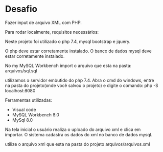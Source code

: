 # Desafio
Fazer input de arquivo XML com PHP.

Para rodar localmente, requisitos necessários:

Neste projeto foi utilizado o php 7.4, mysql bootstrap e jquery.

O php deve estar corretamente instalado.
O banco de dados mysql deve estar corretamente instalado.

No my MySQL Workbench import o arquivo que esta na pasta: arquivos/sql.sql

utilizamos o servidor embutido do php 7.4.
Abra o cmd do windows, entre na pasta do projeto(onde você salvou o projeto) e digite o comando: php -S localhost:8080 

Ferramentas utilizadas: 
- Visual code
- MySQL Workbench 8.0
- MySql 8.0

Na tela inicial o usuário realiza o uploado do arquivo xml e clica em importar.
O sistema cadastra os dados do xml no banco de dados mysql.

utilize o arquivo xml que esta na pasta do projeto arquivos/arquivos.xml





